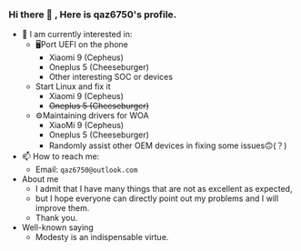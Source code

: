 ### Hi there 👋 , Here is qaz6750's profile.

* 🔭 I am currently interested in:
  * 🖥️Port UEFI on the phone
    * Xiaomi 9  (Cepheus)
    * Oneplus 5 (Cheeseburger)
    * Other interesting SOC or devices
  * Start Linux and fix it
    * Xiaomi 9  (Cepheus)
    * ~~Oneplus 5 (Cheeseburger)~~
  * ⚙️Maintaining drivers for WOA
    * XiaoMi 9  (Cepheus)
    * Oneplus 5 (Cheeseburger)
    * Randomly assist other OEM devices in fixing some issues🙃(？)
* 📫 How to reach me: 
  * Email: `qaz6750@outlook.com`
* About me
  *  I admit that I have many things that are not as excellent as expected,
  *  but I hope everyone can directly point out my problems and I will improve them.
  *  Thank you.
* Well-known saying
  * Modesty is an indispensable virtue.  
